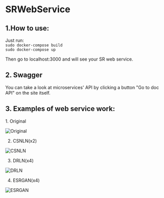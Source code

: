 # SRWebService
 
 <h2> 1.How to use: </h2>    
 
 Just run:   
 ``` sudo docker-compose build ```    
 ``` sudo docker-compose up ``` 
 
Then go to localhost:3000 and will see your SR web service.

  <h2> 2. Swagger </h2>     
  You can take a look at microservices' API by clicking a button "Go to doc API" on the site itself.

  <h2> 3. Examples of web service work: </h2>    
  1. Original   
  
  ![Original](./examples/comic.png)
  
  2. CSNLN(x2)         
  
  ![CSNLN](./examples/result_csnln.png)
  
  3. DRLN(x4)     
  
  ![DRLN](./examples/result_drln.png) 
  
  4. ESRGAN(x4)
  
  ![ESRGAN](./examples/result(4).png)
  
